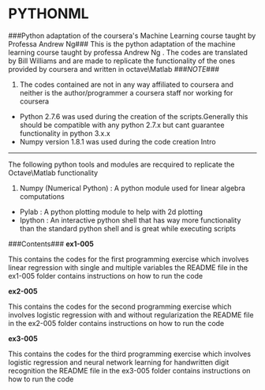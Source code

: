 

PYTHONML
==============
###Python adaptation of the coursera's Machine Learning course  taught by Professa Andrew Ng###
This is the python adaptation of the machine learning course taught by professa Andrew Ng .
The codes are translated by Bill Williams and are made to replicate the functionality of the ones provided by coursera and written in octave\Matlab
###*NOTE*###
1. The codes contained are not in any way affiliated to coursera and neither is the author/programmer a coursera staff nor working for coursera
+ Python 2.7.6 was used during the creation of the scripts.Generally this should be compatible with any python 2.7.x but cant guarantee functionality  in python 3.x.x
+ Numpy version 1.8.1 was used during the code creation
Intro
-------
The following python tools and modules are recquired to replicate the Octave\Matlab functionality
  1. Numpy (Numerical Python) : A python module used for linear algebra  computations 
  * Pylab : A python  plotting module to help with 2d plotting 
  * Ipython : An interactive python shell that has way more functionality than the standard python shell and is great while executing scripts


###Contents###
   **ex1-005**
      
This contains the codes for the first programming exercise which involves linear regression with single and multiple variables
       the README file in the ex1-005 folder  contains instructions on how to run the code

   **ex2-005**
      
This contains the codes for the second programming exercise which involves logistic regression with  and without regularization 
       the README file in the ex2-005 folder  contains instructions on how to run the code

   **ex3-005**
      
This contains the codes for the third programming exercise which involves logistic regression and neural network learning for handwritten digit recognition the README file in the ex3-005 folder  contains instructions on how to run the code
